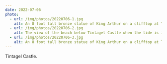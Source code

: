```yaml
---
date: 2022-07-06
photo:
  - url: /img/photos/20220706-1.jpg
    alt: An 8 foot tall bronze statue of King Arthur on a clifftop at Tintagel Castle.
  - url: /img/photos/20220706-2.jpg
    alt: The view of the beach below Tintagel Castle when the tide is in. Merlin's cove that is located on the beach is flooded at high tide.
  - url: /img/photos/20220706-3.jpg
    alt: An 8 foot tall bronze statue of King Arthur on a clifftop at Tintagel Castle.
---
```


Tintagel Castle.
